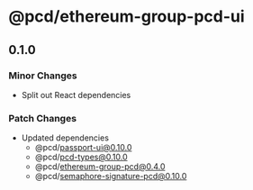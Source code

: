 # @pcd/ethereum-group-pcd-ui

## 0.1.0

### Minor Changes

- Split out React dependencies

### Patch Changes

- Updated dependencies
  - @pcd/passport-ui@0.10.0
  - @pcd/pcd-types@0.10.0
  - @pcd/ethereum-group-pcd@0.4.0
  - @pcd/semaphore-signature-pcd@0.10.0
